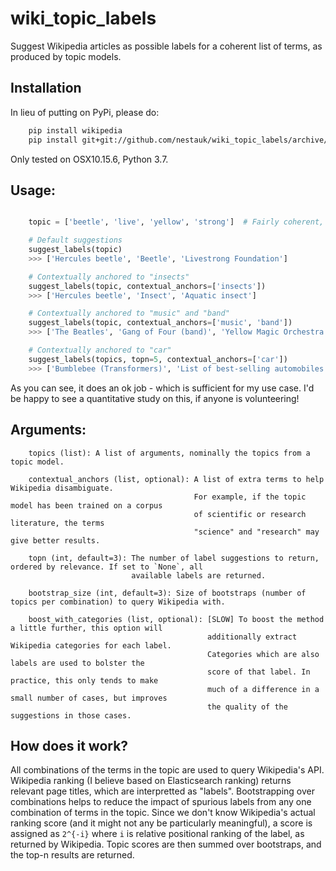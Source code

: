 wiki_topic_labels
=================

Suggest Wikipedia articles as possible labels
for a coherent list of terms, as produced by topic models.

Installation
------------

In lieu of putting on PyPi, please do:

```bash
    pip install wikipedia
    pip install git+git://github.com/nestauk/wiki_topic_labels/archive/master.zip
```

Only tested on OSX10.15.6, Python 3.7.

Usage:
------

```python

    topic = ['beetle', 'live', 'yellow', 'strong']  # Fairly coherent, yet ambiguous topic

    # Default suggestions
    suggest_labels(topic)
    >>> ['Hercules beetle', 'Beetle', 'Livestrong Foundation']

    # Contextually anchored to "insects"
    suggest_labels(topic, contextual_anchors=['insects'])
    >>> ['Hercules beetle', 'Insect', 'Aquatic insect']

    # Contextually anchored to "music" and "band"
    suggest_labels(topic, contextual_anchors=['music', 'band'])
    >>> ['The Beatles', 'Gang of Four (band)', 'Yellow Magic Orchestra']

    # Contextually anchored to "car"
    suggest_labels(topics, topn=5, contextual_anchors=['car'])
    >>> ['Bumblebee (Transformers)', 'List of best-selling automobiles', 'Volkswagen Beetle']
```

As you can see, it does an ok job - which is sufficient for my use case.
I'd be happy to see a quantitative study on this, if anyone is volunteering!

Arguments:
----------

```
    topics (list): A list of arguments, nominally the topics from a topic model.

    contextual_anchors (list, optional): A list of extra terms to help Wikipedia disambiguate.
                                         For example, if the topic model has been trained on a corpus
                                         of scientific or research literature, the terms
                                         "science" and "research" may give better results.

    topn (int, default=3): The number of label suggestions to return, ordered by relevance. If set to `None`, all
                           available labels are returned.

    bootstrap_size (int, default=3): Size of bootstraps (number of topics per combination) to query Wikipedia with.

    boost_with_categories (list, optional): [SLOW] To boost the method a little further, this option will
                                            additionally extract Wikipedia categories for each label.
                                            Categories which are also labels are used to bolster the
                                            score of that label. In practice, this only tends to make
                                            much of a difference in a small number of cases, but improves
                                            the quality of the suggestions in those cases.
```

How does it work?
-----------------

All combinations of the terms in the topic are used to query Wikipedia's API. Wikipedia ranking
(I believe based on Elasticsearch ranking) returns relevant page titles, which are interpretted
as "labels". Bootstrapping over combinations helps to reduce the impact of spurious labels
from any one combination of terms in the topic. Since we don't know Wikipedia's actual ranking 
score (and it might not any be particularly meaningful), a score is assigned as
`2^{-i}` where `i` is relative positional ranking of the label, as returned by Wikipedia.
Topic scores are then summed over bootstraps, and the top-n results are returned.
